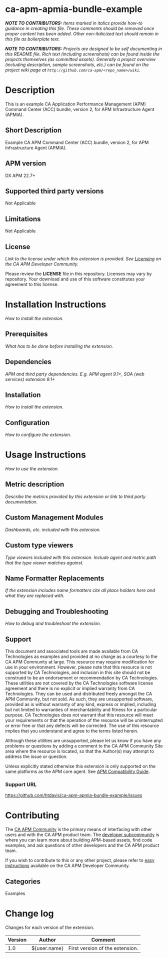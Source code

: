 # ca-apm-apmia-bundle-example
*__NOTE TO CONTRIBUTORS:__ Items marked in italics provide how-to guidance in creating this file.  These comments should be removed once proper content has been added.  Other non-italicized text should remain in this file as boilerplate text.*


*__NOTE TO CONTRIBUTORS:__ Projects are designed to be self documenting in this README file.  Rich text (including screenshots) can be  found inside the projects themselves (as committed assets).  Generally a project overview (including description, sample screenshots, etc.) can be found on the project wiki page at `http://github.com/ca-apm/<repo_name>/wiki`.* 

# Description
This is an example CA Application Performance Management (APM) Command Center (ACC) bundle, version 2, for APM Infrastructure Agent (APMIA).

## Short Description

Example CA APM Command Center (ACC) bundle, version 2, for APM Infrastructure Agent (APMIA).

## APM version
DX APM 22.7+

## Supported third party versions
Not Applicable

## Limitations
Not Applicable

## License
*Link to the license under which this extension is provided. See [Licensing](https://communities.ca.com/docs/DOC-231150910#license) on the CA APM Developer Community.*

Please review the 
**LICENSE**
file in this repository.  Licenses may vary by repository.  Your download and use of this software constitutes your agreement to this license.

# Installation Instructions
*How to install the extension.*

## Prerequisites
*What has to be done before installing the extension.*

## Dependencies
*APM and third party dependencies. E.g. APM agent 9.1+, SOA (web services) extension 9.1+*

## Installation
*How to install the extension.*

## Configuration
*How to configure the extension.*


# Usage Instructions
*How to use the extension.*

## Metric description
*Describe the metrics provided by this extension or link to third party documentation.*

## Custom Management Modules
*Dashboards, etc. included with this extension.*

## Custom type viewers
*Type viewers included with this extension. Include agent and metric path that the type viewer matches against.*

## Name Formatter Replacements
*If the extension includes name formatters cite all place holders here and what they are replaced with.*

## Debugging and Troubleshooting
*How to debug and troubleshoot the extension.*


## Support
This document and associated tools are made available from CA Technologies as examples and provided at no charge as a courtesy to the CA APM Community at large. This resource may require modification for use in your environment. However, please note that this resource is not supported by CA Technologies, and inclusion in this site should not be construed to be an endorsement or recommendation by CA Technologies. These utilities are not covered by the CA Technologies software license agreement and there is no explicit or implied warranty from CA Technologies. They can be used and distributed freely amongst the CA APM Community, but not sold. As such, they are unsupported software, provided as is without warranty of any kind, express or implied, including but not limited to warranties of merchantability and fitness for a particular purpose. CA Technologies does not warrant that this resource will meet your requirements or that the operation of the resource will be uninterrupted or error free or that any defects will be corrected. The use of this resource implies that you understand and agree to the terms listed herein.

Although these utilities are unsupported, please let us know if you have any problems or questions by adding a comment to the CA APM Community Site area where the resource is located, so that the Author(s) may attempt to address the issue or question.

Unless explicitly stated otherwise this extension is only supported on the same platforms as the APM core agent. See [APM Compatibility Guide](http://www.ca.com/us/support/ca-support-online/product-content/status/compatibility-matrix/application-performance-management-compatibility-guide.aspx).

### Support URL

https://github.com/htdavis/ca-apm-apmia-bundle-example/issues


# Contributing
The [CA APM Community](https://communities.ca.com/community/ca-apm) is the primary means of interfacing with other users and with the CA APM product team.  The [developer subcommunity](https://communities.ca.com/community/ca-apm/ca-developer-apm) is where you can learn more about building APM-based assets, find code examples, and ask questions of other developers and the CA APM product team.

If you wish to contribute to this or any other project, please refer to [easy instructions](https://communities.ca.com/docs/DOC-231150910) available on the CA APM Developer Community.

## Categories

Examples


# Change log
Changes for each version of the extension.

Version | Author | Comment
--------|--------|--------
1.0 | ${user.name} | First version of the extension.

